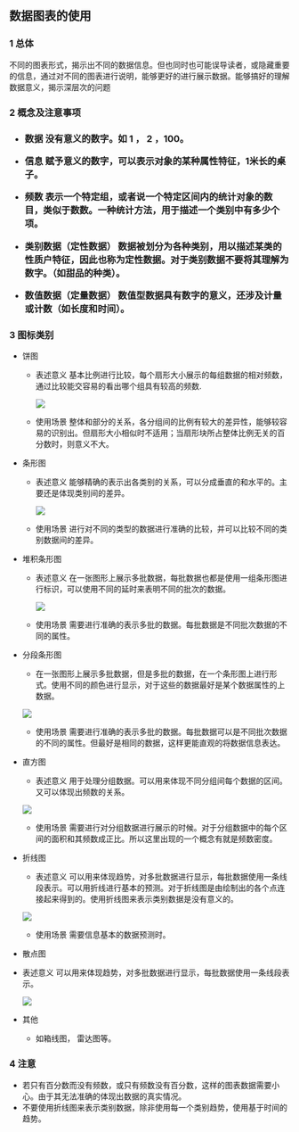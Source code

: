 <h2>数据图表的使用</h2>

<h3>1 总体</h3>
不同的图表形式，揭示出不同的数据信息。但也同时也可能误导读者，或隐藏重要的信息，通过对不同的图表进行说明，能够更好的进行展示数据。能够搞好的理解数据意义，揭示深层次的问题

<h3>2 概念及注意事项<h3>

* 数据
  没有意义的数字。如 1 ， 2 ，100。

* 信息
  赋予意义的数字，可以表示对象的某种属性特征，1米长的桌子。

 * 频数
  表示一个特定组，或者说一个特定区间内的统计对象的数目，类似于数数。一种统计方法，用于描述一个类别中有多少个项。

* 类别数据（定性数据）
  数据被划分为各种类别，用以描述某类的性质户特征，因此也称为定性数据。对于类别数据不要将其理解为数字。（如甜品的种类）。

* 数值数据（定量数据）
  数值型数据具有数字的意义，还涉及计量或计数（如长度和时间）。

<h3>3 图标类别</h3>

* 饼图
  * 表述意义
    基本比例进行比较，每个扇形大小展示的每组数据的相对频数，通过比较能交容易的看出哪个组具有较高的频数.

    ![](asset/pie.png)

  * 使用场景
    整体和部分的关系，各分组间的比例有较大的差异性，能够较容易的识别出。但扇形大小相似时不适用；当扇形块所占整体比例无关的百分数时，则意义不大。

* 条形图
  * 表述意义
    能够精确的表示出各类别的关系，可以分成垂直的和水平的。主要还是体现类别间的差异。

    ![](asset/bar.png)

  * 使用场景
    进行对不同的类型的数据进行准确的比较，并可以比较不同的类别数据间的差异。

* 堆积条形图
  * 表述意义
    在一张图形上展示多批数据，每批数据也都是使用一组条形图进行标识，可以使用不同的延时来表明不同的批次的数据。

    ![](asset/stacked_bar.png)

  * 使用场景
    需要进行准确的表示多批的数据。每批数据是不同批次数据的不同的属性。

* 分段条形图
  * 在一张图形上展示多批数据，但是多批的数据，在一个条形图上进行形式。使用不同的颜色进行显示，对于这些的数据最好是某个数据属性的上数据。
  
  ![](asset/section_bar.png)

  * 使用场景
    需要进行准确的表示多批的数据。每批数据可以是不同批次数据的不同的属性。但最好是相同的数据，这样更能直观的将数据信息表达。

* 直方图
  * 表述意义
  用于处理分组数据。可以用来体现不同分组间每个数据的区间。又可以体现出频数的关系。

  ![](asset/histogram.png)

  * 使用场景
  需要进行对分组数据进行展示的时候。对于分组数据中的每个区间的面积和其频数成正比。所以这里出现的一个概念有就是频数密度。

* 折线图
  * 表述意义
  可以用来体现趋势，对多批数据进行显示，每批数据使用一条线段表示。可以用折线进行基本的预测。对于折线图是由绘制出的各个点连接起来得到的。使用折线图来表示类别数据是没有意义的。

  ![](asset/line_chart.png)

  * 使用场景
    需要信息基本的数据预测时。

* 散点图
* 表述意义
  可以用来体现趋势，对多批数据进行显示，每批数据使用一条线段表示。

  ![](asset/scatter.png)

* 其他 
  * 如箱线图， 雷达图等。
  

<h3>4 注意</h3>

*   若只有百分数而没有频数，或只有频数没有百分数，这样的图表数据需要小心。由于其无法准确的体现出数据的真实情况。
*   不要使用折线图来表示类别数据，除非使用每一个类别趋势，使用基于时间的趋势。
